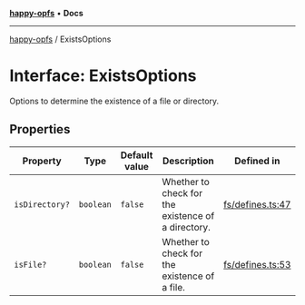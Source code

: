 [**happy-opfs**](../README.md) • **Docs**

***

[happy-opfs](../README.md) / ExistsOptions

# Interface: ExistsOptions

Options to determine the existence of a file or directory.

## Properties

| Property | Type | Default value | Description | Defined in |
| ------ | ------ | ------ | ------ | ------ |
| `isDirectory?` | `boolean` | `false` | Whether to check for the existence of a directory. | [fs/defines.ts:47](https://github.com/JiangJie/happy-opfs/blob/6253d25d45ee43710777316ce4d92b062d8744f7/src/fs/defines.ts#L47) |
| `isFile?` | `boolean` | `false` | Whether to check for the existence of a file. | [fs/defines.ts:53](https://github.com/JiangJie/happy-opfs/blob/6253d25d45ee43710777316ce4d92b062d8744f7/src/fs/defines.ts#L53) |
